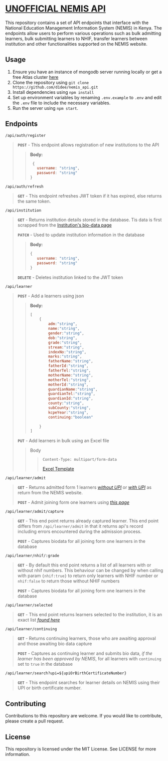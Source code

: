 # **<u>UNOFFICIAL NEMIS API</u>**

This repository contains a set of API endpoints that interface with the National Education
Management Information System (NEMIS) in Kenya. The endpoints allow users to perform various
operations such as bulk admitting learners, bulk submitting learners to NHIF, transfer learners
between institution and other functionalities supported on the NEMIS website.

## **Usage**

1. Ensure you have an instance of mongodb server running locally or get a free Atlas
   cluster [here](https://cloud.mongodb.com)
2. Clone the repository using `git clone https://github.com/d1dee/nemis_api.git`
3. Install dependencies using `npm install`
4. Set up environment variables by renaming `.env.example` to `.env` and edit the `.env` file to
   include the necessary variables.
5. Run the server using `npm start`.

## **Endpoints**

`/api/auth/register`
> **`POST`** - This endpoint allows registration of new institutions to the API
>
> > **Body:**
> > ```js
> >  {
> >    username: "string",
> >    password: "string"
> > }
> >

`/api/auth/refresh`
> **`GET`** - This endpoint refreshes JWT token if it has expired, else
> returns the same token.

`/api/institution`
> **`GET`** - Returns institution details stored in the database. Tis data is
> first scrapped from
> the  [Institution's bio-data page](http://nemis.education.go.ke/Institution/Institution.aspx)
>
> **`PATCH`** - Used to update institution information in the database
>
> > **Body:**
> > ```js
> > {
> >    username: "string",
> >    password: "string"
> > }
> >
> **`DELETE`** - Deletes institution linked to the JWT token

`/api/learner`

> **`POST`** - Add a learners using json
>
> > **Body:**
> > ```js
> > [
> >     {
> >         adm:"string",
> >         name:"string",
> >         gender:"string",
> >         dob:"string",
> >         grade:"string",
> >         stream:"string",
> >         indexNo:"string",
> >         marks:"string",
> >         fatherName:"string",
> >         fatherId:"string",
> >         fatherTel:"string",
> >         motherName:"string",
> >         motherTel:"string",
> >         motherId:"string",
> >         guardianName:"string",
> >         guardianTel:"string",
> >         guardianId:"string",
> >         county:"string",
> >         subCounty:"string",
> >         kcpeYear:"string",
> >         continuing:"boolean"
> >         
> >     }
> > ]
> **`PUT`** - Add learners in bulk using an Excel file
>
> > Body
> > > `Content-Type: multipart/form-data`
> > >
> > > [Excel Template]()

`/api/learner/admit`
>
> **`GET`** - Returns admitted form 1
> learners [_without UPI_](http://nemis.education.go.ke/Admission/Listlearnersrep.aspx)
> or [_with UPI_](http://nemis.education.go.ke/Learner/Listlearners.aspx) as return from the NEMIS
> website.
>
> **`POST`** - Admit joining form one learners using [_this
page_](http://nemis.education.go.ke/Learner/Studindex.aspx)
>
`/api/learner/admit/capture`
>
> **`GET`** - This end point returns already captured learner. This end point differs from
> `/api/learner/admit` in that it returns api's record including errors encountered during the
> admission process.
>
> **`POST`** - Captures biodata for all joining form one learners in the database
>
>
`/api/learner/nhif/:grade`
>
> **`GET`** - By default this end point returns a list of all learners with or without nhif
> numbers. This behaviour can be changed by when calling with param `{nhif:true}` to return
> only learners with NHIF number or `nhif:false` to return those without NHIF numbers
>
> **`POST`** - Captures biodata for all joining form one learners in the database
>
`/api/learner/selected`
>
> **`GET`** - This end point returns learners selected to the institution, it is an exact list
> [_found here_](http://nemis.education.go.ke/Institution/schoolselectionlist.aspx)

`/api/learner/continuing`
> **`GET`** - Returns continuing learners, those who are awaiting approval and those awaiting bio
> data capture
>
> **`POST`** - Captures as continuing learner and submits bio data, _if the learner has been
> approved by NEMIS_, for all learners with `continuing` set to `true` in the database

`/api/learner/search?upi=${upiOrBirthCertificateNumber}`

> **`GET`** - This endpoint searches for learner details on NEMIS using their UPI or birth
> certificate number.

## Contributing

Contributions to this repository are welcome. If you would like to contribute, please create a pull
request.

## License

This repository is licensed under the MIT License. See LICENSE for more information.
